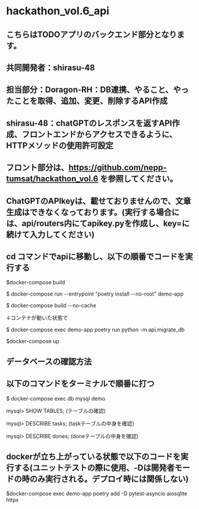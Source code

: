 # hackathon_vol.6_api

## こちらはTODOアプリのバックエンド部分となります。
## 共同開発者：shirasu-48
## 担当部分：Doragon-RH：DB連携、やること、やったことを取得、追加、変更、削除するAPI作成
## shirasu-48：chatGPTのレスポンスを返すAPI作成、フロントエンドからアクセスできるように、HTTPメソッドの使用許可設定
## フロント部分は、https://github.com/nepp-tumsat/hackathon_vol.6 を参照してください。
## ChatGPTのAPIkeyは、載せておりませんので、文章生成はできなくなっております。(実行する場合には、api/routers内にてapikey.pyを作成し、key=に続けて入力してください)

## cd コマンドでapiに移動し、以下の順番でコードを実行する

$docker-compose build

$ docker-compose run --entrypoint "poetry install --no-root" demo-app

$ docker-compose build --no-cache

↓コンテナが動いた状態で

$ docker-compose exec demo-app poetry run python -m api.migrate_db

$docker-compose up


## データベースの確認方法

## 以下のコマンドをターミナルで順番に打つ

$ docker-compose exec db mysql demo

mysql> SHOW TABLES; (テーブルの確認)

mysql> DESCRIBE tasks;  (taskテーブルの中身を確認)

mysql> DESCRIBE dones;  (doneテーブルの中身を確認)

## dockerが立ち上がっている状態で以下のコードを実行する(ユニットテストの際に使用、-Dは開発者モードの時のみ実行される。デプロイ時には関係しない)
$docker-compose exec demo-app poetry add -D pytest-asyncio aiosqlite httpx
